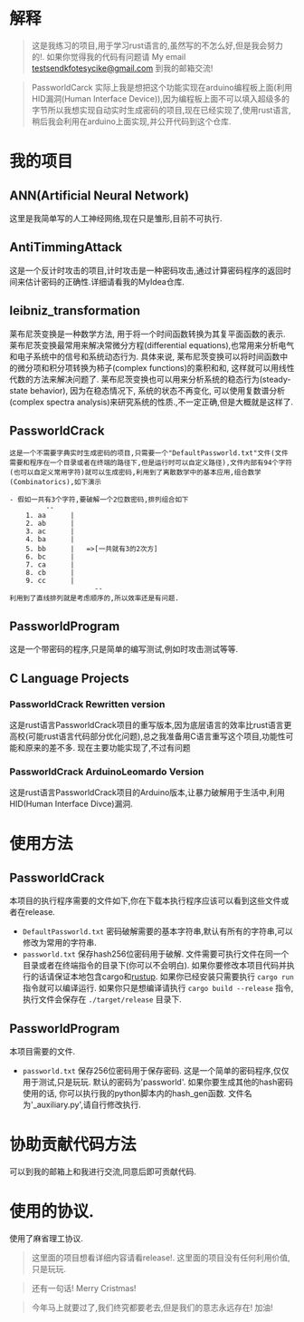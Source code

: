 # 解释
 > 这是我练习的项目,用于学习rust语言的,虽然写的不怎么好,但是我会努力的!.
 > 如果你觉得我的代码有问题请
 	 My email
		testsendkfotesycike@gmail.com
   到我的邮箱交流!

 > PassworldCarck 实际上我是想把这个功能实现在arduino编程板上面(利用HID漏洞(Human Interface Device)),因为编程板上面不可以填入超级多的字节所以我想实现自动实时生成密码的项目,现在已经实现了,使用rust语言,稍后我会利用在arduino上面实现,并公开代码到这个仓库.

# 我的项目
 ## ANN(Artificial Neural Network)
 这里是我简单写的人工神经网络,现在只是雏形,目前不可执行.
 ## AntiTimmingAttack
 这是一个反计时攻击的项目,计时攻击是一种密码攻击,通过计算密码程序的返回时间来估计密码的正确性.详细请看我的MyIdea仓库.
 ## leibniz_transformation
 莱布尼茨变换是一种数学方法, 用于将一个时间函数转换为其复平面函数的表示. 莱布尼茨变换最常用来解决常微分方程(differential equations),也常用来分析电气和电子系统中的信号和系统动态行为.
 具体来说, 莱布尼茨变换可以将时间函数中的微分项和积分项转换为柿子(complex functions)的乘积和和, 这样就可以用线性代数的方法来解决问题了. 莱布尼茨变换也可以用来分析系统的稳态行为(steady-state behavior), 因为在稳态情况下, 系统的状态不再变化, 可以使用复数谱分析(complex spectra analysis)来研究系统的性质.,不一定正确,但是大概就是这样了.
 ## PassworldCrack
 	这是一个不需要字典实时生成密码的项目,只需要一个"DefaultPassworld.txt"文件(文件需要和程序在一个目录或者在终端的路径下,但是运行时可以自定义路径),文件内部有94个字符(也可以自定义常用字符)就可以生成密码,利用到了离散数学中的基本应用,组合数学(Combinatorics),如下演示

	- 假如一共有3个字符,要破解一个2位数密码,排列组合如下
			 --
		1. aa      |
		2. ab      |
		3. ac      |
		4. ba      |
		5. bb      |   =>[一共就有3的2次方]
		6. bc      |
		7. ca 	   | 	
		8. cb      |
		9. cc      |
                         --
	利用到了直线排列就是考虑顺序的,所以效率还是有问题.
 ## PassworldProgram
 这是一个带密码的程序,只是简单的编写测试,例如时攻击测试等等.
 ## C Language Projects
 ### PassworldCrack Rewritten version
 这是rust语言PassworldCrack项目的重写版本,因为底层语言的效率比rust语言更高校(可能rust语言代码部分优化问题),总之我准备用C语言重写这个项目,功能性可能和原来的差不多.
 现在主要功能实现了,不过有问题
 ### PassworldCrack ArduinoLeomardo Version
 这是rust语言PassworldCrack项目的Arduino版本,让暴力破解用于生活中,利用HID(Human Interface Divce)漏洞.

# 使用方法
 ## PassworldCrack
 本项目的执行程序需要的文件如下,你在下载本执行程序应该可以看到这些文件或者在release.
 - ```DefaultPassworld.txt```  密码破解需要的基本字符串,默认有所有的字符串,可以修改为常用的字符串.
 - ```passworld.txt```   保存hash256位密码用于破解.
 文件需要可执行文件在同一个目录或者在终端指令的目录下(你可以不会明白).
 如果你要修改本项目代码并执行的话请保证本地包含cargo和[rustup](https://rustup.rs/). 如果你已经安装只需要执行 ```cargo run``` 指令就可以编译运行. 如果你只是想编译请执行 ```cargo build --release``` 指令, 执行文件会保存在 ```./target/release``` 目录下.
 ## PassworldProgram
 本项目需要的文件.
 - ```passworld.txt``` 保存256位密码用于保存密码.
 这是一个简单的密码程序,仅仅用于测试,只是玩玩. 默认的密码为'passworld'. 如果你要生成其他的hash密码使用的话, 你可以执行我的python脚本内的hash_gen函数. 文件名为'_auxiliary.py',请自行修改执行.

# 协助贡献代码方法
 可以到我的邮箱上和我进行交流,同意后即可贡献代码.

# 使用的协议.
 使用了麻省理工协议.

> 这里面的项目想看详细内容请看release!.
> 这里面的项目没有任何利用价值,只是玩玩.





> 还有一句话! Merry Cristmas!




> 今年马上就要过了,我们终究都要老去,但是我们的意志永远存在! 加油!
